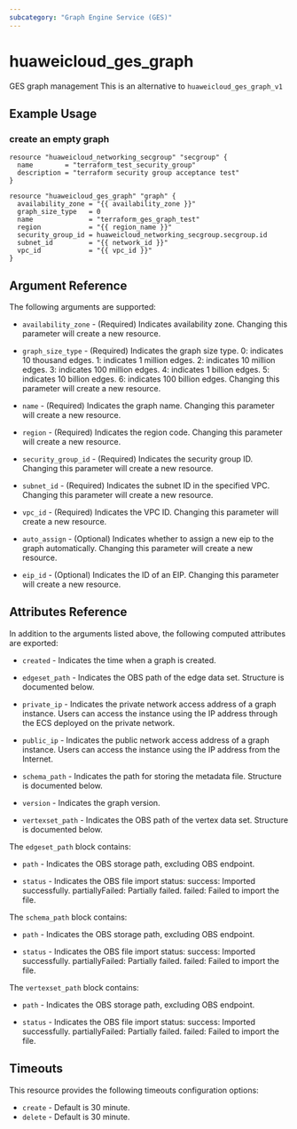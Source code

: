 ```yaml
---
subcategory: "Graph Engine Service (GES)"
---
```


# huaweicloud\_ges\_graph

GES graph management
This is an alternative to `huaweicloud_ges_graph_v1`

## Example Usage

### create an empty graph

```hcl
resource "huaweicloud_networking_secgroup" "secgroup" {
  name        = "terraform_test_security_group"
  description = "terraform security group acceptance test"
}

resource "huaweicloud_ges_graph" "graph" {
  availability_zone = "{{ availability_zone }}"
  graph_size_type   = 0
  name              = "terraform_ges_graph_test"
  region            = "{{ region_name }}"
  security_group_id = huaweicloud_networking_secgroup.secgroup.id
  subnet_id         = "{{ network_id }}"
  vpc_id            = "{{ vpc_id }}"
}
```

## Argument Reference

The following arguments are supported:

* `availability_zone` - (Required) Indicates availability zone.  Changing this parameter will create a new resource.

* `graph_size_type` - (Required) Indicates the graph size type.   0: indicates 10 thousand edges.   1:
  indicates 1 million edges.   2: indicates 10 million edges.   3:
  indicates 100 million edges.   4: indicates 1 billion edges.   5:
  indicates 10 billion edges.   6: indicates 100 billion edges.  Changing this parameter will create a new resource.

* `name` - (Required) Indicates the graph name.  Changing this parameter will create a new resource.

* `region` - (Required) Indicates the region code.  Changing this parameter will create a new resource.

* `security_group_id` - (Required) Indicates the security group ID.  Changing this parameter will create a new resource.

* `subnet_id` - (Required) Indicates the subnet ID in the specified VPC.  Changing this parameter will create a new resource.

* `vpc_id` - (Required) Indicates the VPC ID.  Changing this parameter will create a new resource.

* `auto_assign` - (Optional) Indicates whether to assign a new eip to the graph automatically.  Changing this parameter will create a new resource.

* `eip_id` - (Optional) Indicates the ID of an EIP.  Changing this parameter will create a new resource.

## Attributes Reference

In addition to the arguments listed above, the following computed attributes are exported:

* `created` - Indicates the time when a graph is created.

* `edgeset_path` - Indicates the OBS path of the edge data set. Structure is documented below.

* `private_ip` - Indicates the private network access address of a graph instance.
  Users can access the instance using the IP address through the ECS
  deployed on the private network.

* `public_ip` - Indicates the public network access address of a graph instance.
  Users can access the instance using the IP address from the Internet.

* `schema_path` - Indicates the path for storing the metadata file. Structure is documented below.

* `version` - Indicates the graph version.

* `vertexset_path` - Indicates the OBS path of the vertex data set. Structure is documented below.

The `edgeset_path` block contains:

* `path` - Indicates the OBS storage path, excluding OBS endpoint.

* `status` - Indicates the OBS file import status:   success: Imported
  successfully.   partiallyFailed: Partially failed.   failed:
  Failed to import the file.

The `schema_path` block contains:

* `path` - Indicates the OBS storage path, excluding OBS endpoint.

* `status` - Indicates the OBS file import status:
success: Imported successfully. partiallyFailed: Partially failed. failed: Failed to import the file.

The `vertexset_path` block contains:

* `path` - Indicates the OBS storage path, excluding OBS endpoint.

* `status` - Indicates the OBS file import status:
success: Imported successfully. partiallyFailed: Partially failed. failed: Failed to import the file.

## Timeouts
This resource provides the following timeouts configuration options:
- `create` - Default is 30 minute.
- `delete` - Default is 30 minute.

